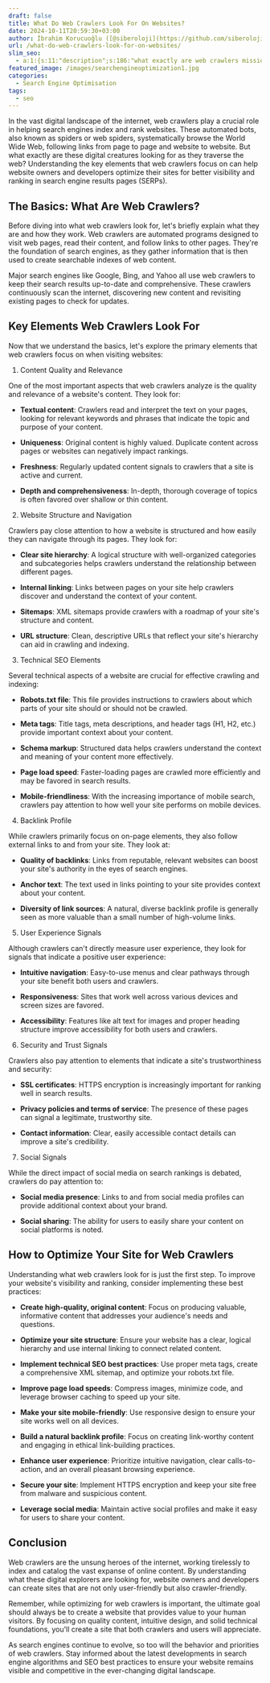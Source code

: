 ```yaml
---
draft: false
title: What Do Web Crawlers Look For On Websites?
date: 2024-10-11T20:59:30+03:00
author: İbrahim Korucuoğlu ([@siberoloji](https://github.com/siberoloji))
url: /what-do-web-crawlers-look-for-on-websites/
slim_seo:
  - a:1:{s:11:"description";s:186:"what exactly are web crawlers mission for as they traverse the web? Understanding the key elements that web crawlers focus on can help website owners and developers optimize their sites.";}
featured_image: /images/searchengineoptimization1.jpg
categories:
  - Search Engine Optimisation
tags:
  - seo
---
```

In the vast digital landscape of the internet, web crawlers play a crucial role in helping search engines index and rank websites. These automated bots, also known as spiders or web spiders, systematically browse the World Wide Web, following links from page to page and website to website. But what exactly are these digital creatures looking for as they traverse the web? Understanding the key elements that web crawlers focus on can help website owners and developers optimize their sites for better visibility and ranking in search engine results pages (SERPs).

## The Basics: What Are Web Crawlers?

Before diving into what web crawlers look for, let's briefly explain what they are and how they work. Web crawlers are automated programs designed to visit web pages, read their content, and follow links to other pages. They're the foundation of search engines, as they gather information that is then used to create searchable indexes of web content.

Major search engines like Google, Bing, and Yahoo all use web crawlers to keep their search results up-to-date and comprehensive. These crawlers continuously scan the internet, discovering new content and revisiting existing pages to check for updates.

## Key Elements Web Crawlers Look For

Now that we understand the basics, let's explore the primary elements that web crawlers focus on when visiting websites:

1. Content Quality and Relevance

One of the most important aspects that web crawlers analyze is the quality and relevance of a website's content. They look for:
* **Textual content**: Crawlers read and interpret the text on your pages, looking for relevant keywords and phrases that indicate the topic and purpose of your content.

* **Uniqueness**: Original content is highly valued. Duplicate content across pages or websites can negatively impact rankings.

* **Freshness**: Regularly updated content signals to crawlers that a site is active and current.

* **Depth and comprehensiveness**: In-depth, thorough coverage of topics is often favored over shallow or thin content.
2. Website Structure and Navigation

Crawlers pay close attention to how a website is structured and how easily they can navigate through its pages. They look for:
* **Clear site hierarchy**: A logical structure with well-organized categories and subcategories helps crawlers understand the relationship between different pages.

* **Internal linking**: Links between pages on your site help crawlers discover and understand the context of your content.

* **Sitemaps**: XML sitemaps provide crawlers with a roadmap of your site's structure and content.

* **URL structure**: Clean, descriptive URLs that reflect your site's hierarchy can aid in crawling and indexing.
3. Technical SEO Elements

Several technical aspects of a website are crucial for effective crawling and indexing:
* **Robots.txt file**: This file provides instructions to crawlers about which parts of your site should or should not be crawled.

* **Meta tags**: Title tags, meta descriptions, and header tags (H1, H2, etc.) provide important context about your content.

* **Schema markup**: Structured data helps crawlers understand the context and meaning of your content more effectively.

* **Page load speed**: Faster-loading pages are crawled more efficiently and may be favored in search results.

* **Mobile-friendliness**: With the increasing importance of mobile search, crawlers pay attention to how well your site performs on mobile devices.
4. Backlink Profile

While crawlers primarily focus on on-page elements, they also follow external links to and from your site. They look at:
* **Quality of backlinks**: Links from reputable, relevant websites can boost your site's authority in the eyes of search engines.

* **Anchor text**: The text used in links pointing to your site provides context about your content.

* **Diversity of link sources**: A natural, diverse backlink profile is generally seen as more valuable than a small number of high-volume links.
5. User Experience Signals

Although crawlers can't directly measure user experience, they look for signals that indicate a positive user experience:
* **Intuitive navigation**: Easy-to-use menus and clear pathways through your site benefit both users and crawlers.

* **Responsiveness**: Sites that work well across various devices and screen sizes are favored.

* **Accessibility**: Features like alt text for images and proper heading structure improve accessibility for both users and crawlers.
6. Security and Trust Signals

Crawlers also pay attention to elements that indicate a site's trustworthiness and security:
* **SSL certificates**: HTTPS encryption is increasingly important for ranking well in search results.

* **Privacy policies and terms of service**: The presence of these pages can signal a legitimate, trustworthy site.

* **Contact information**: Clear, easily accessible contact details can improve a site's credibility.
7. Social Signals

While the direct impact of social media on search rankings is debated, crawlers do pay attention to:
* **Social media presence**: Links to and from social media profiles can provide additional context about your brand.

* **Social sharing**: The ability for users to easily share your content on social platforms is noted.
## How to Optimize Your Site for Web Crawlers

Understanding what web crawlers look for is just the first step. To improve your website's visibility and ranking, consider implementing these best practices:
* **Create high-quality, original content**: Focus on producing valuable, informative content that addresses your audience's needs and questions.

* **Optimize your site structure**: Ensure your website has a clear, logical hierarchy and use internal linking to connect related content.

* **Implement technical SEO best practices**: Use proper meta tags, create a comprehensive XML sitemap, and optimize your robots.txt file.

* **Improve page load speeds**: Compress images, minimize code, and leverage browser caching to speed up your site.

* **Make your site mobile-friendly**: Use responsive design to ensure your site works well on all devices.

* **Build a natural backlink profile**: Focus on creating link-worthy content and engaging in ethical link-building practices.

* **Enhance user experience**: Prioritize intuitive navigation, clear calls-to-action, and an overall pleasant browsing experience.

* **Secure your site**: Implement HTTPS encryption and keep your site free from malware and suspicious content.

* **Leverage social media**: Maintain active social profiles and make it easy for users to share your content.
## Conclusion

Web crawlers are the unsung heroes of the internet, working tirelessly to index and catalog the vast expanse of online content. By understanding what these digital explorers are looking for, website owners and developers can create sites that are not only user-friendly but also crawler-friendly.

Remember, while optimizing for web crawlers is important, the ultimate goal should always be to create a website that provides value to your human visitors. By focusing on quality content, intuitive design, and solid technical foundations, you'll create a site that both crawlers and users will appreciate.

As search engines continue to evolve, so too will the behavior and priorities of web crawlers. Stay informed about the latest developments in search engine algorithms and SEO best practices to ensure your website remains visible and competitive in the ever-changing digital landscape.
